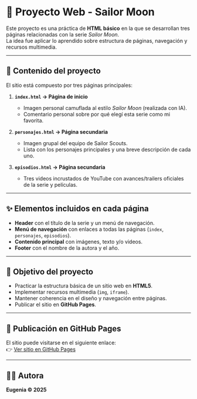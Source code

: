 # 🌙 Proyecto Web - Sailor Moon

Este proyecto es una práctica de **HTML básico** en la que se desarrollan tres páginas relacionadas con la serie *Sailor Moon*.  
La idea fue aplicar lo aprendido sobre estructura de páginas, navegación y recursos multimedia.

---

## 📂 Contenido del proyecto

El sitio está compuesto por tres páginas principales:

1. **`index.html` → Página de inicio**
   - Imagen personal camuflada al estilo *Sailor Moon* (realizada con IA).
   - Comentario personal sobre por qué elegí esta serie como mi favorita.

2. **`personajes.html` → Página secundaria**
   - Imagen grupal del equipo de Sailor Scouts.
   - Lista con los personajes principales y una breve descripción de cada uno.

3. **`episodios.html` → Página secundaria**
   - Tres videos incrustados de YouTube con avances/trailers oficiales de la serie y películas.

---

## ✨ Elementos incluidos en cada página

- **Header** con el título de la serie y un menú de navegación.
- **Menú de navegación** con enlaces a todas las páginas (`index`, `personajes`, `episodios`).
- **Contenido principal** con imágenes, texto y/o videos.
- **Footer** con el nombre de la autora y el año.

---

## 🎯 Objetivo del proyecto

- Practicar la estructura básica de un sitio web en **HTML5**.
- Implementar recursos multimedia (`img`, `iframe`).
- Mantener coherencia en el diseño y navegación entre páginas.
- Publicar el sitio en **GitHub Pages**.

---

## 🚀 Publicación en GitHub Pages

El sitio puede visitarse en el siguiente enlace:  
👉 [Ver sitio en GitHub Pages](https://euge-90.github.io/mi-sitio-web/)

---

## 👩‍💻 Autora

**Eugenia © 2025**  

